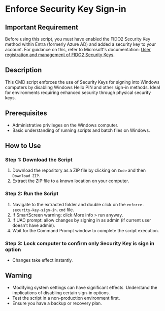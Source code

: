 # Enforce Security Key Sign-in

## Important Requirement
Before using this script, you must have enabled the FIDO2 Security Key method within Entra (formerly Azure AD) and added a security key to your account. For guidance on this, refer to Microsoft's documentation: [User registration and management of FIDO2 Security Keys](https://learn.microsoft.com/en-us/entra/identity/authentication/howto-authentication-passwordless-security-key#user-registration-and-management-of-fido2-security-keys).

## Description
This CMD script enforces the use of Security Keys for signing into Windows computers by disabling Windows Hello PIN and other sign-in methods. Ideal for environments requiring enhanced security through physical security keys.

## Prerequisites
- Administrative privileges on the Windows computer.
- Basic understanding of running scripts and batch files on Windows.

## How to Use

### Step 1: Download the Script
1. Download the repository as a ZIP file by clicking on `Code` and then `Download ZIP`.
2. Extract the ZIP file to a known location on your computer.

### Step 2: Run the Script
1. Navigate to the extracted folder and double click on the `enforce-security-key-sign-in.cmd` file.
2. If SmartScreen warning: click More info > run anyway.
3. If UAC prompt: allow changes by signing in as admin (if current user doesn't have admin).
5. Wait for the Command Prompt window to complete the script execution.

### Step 3: Lock computer to confirm only Security Key is sign in option
- Changes take effect instantly.

## Warning
- Modifying system settings can have significant effects. Understand the implications of disabling certain sign-in options.
- Test the script in a non-production environment first.
- Ensure you have a backup or recovery plan.
